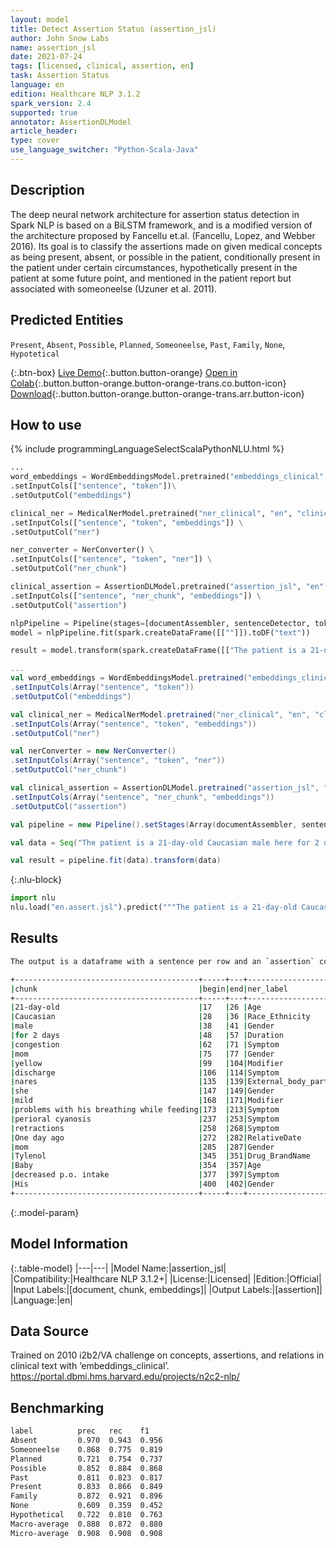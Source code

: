 ```yaml
---
layout: model
title: Detect Assertion Status (assertion_jsl)
author: John Snow Labs
name: assertion_jsl
date: 2021-07-24
tags: [licensed, clinical, assertion, en]
task: Assertion Status
language: en
edition: Healthcare NLP 3.1.2
spark_version: 2.4
supported: true
annotator: AssertionDLModel
article_header:
type: cover
use_language_switcher: "Python-Scala-Java"
---
```


## Description

The deep neural network architecture for assertion status detection in Spark NLP is based on a BiLSTM framework, and is a modified version of the architecture proposed by Fancellu et.al. (Fancellu, Lopez, and Webber 2016). Its goal is to classify the assertions made on given medical concepts as being present, absent, or possible in the patient, conditionally present in the patient under certain circumstances, hypothetically present in the patient at some future point, and mentioned in the patient report but associated with someoneelse (Uzuner et al. 2011).

## Predicted Entities

`Present`, `Absent`, `Possible`, `Planned`, `Someoneelse`, `Past`, `Family`, `None`, `Hypotetical`

{:.btn-box}
[Live Demo](https://demo.johnsnowlabs.com/healthcare/ASSERTION/){:.button.button-orange}
[Open in Colab](https://colab.research.google.com/github/JohnSnowLabs/spark-nlp-workshop/blob/master/tutorials/Certification_Trainings/Healthcare/2.Clinical_Assertion_Model.ipynb){:.button.button-orange.button-orange-trans.co.button-icon}
[Download](https://s3.amazonaws.com/auxdata.johnsnowlabs.com/clinical/models/assertion_jsl_en_3.1.2_2.4_1627139823450.zip){:.button.button-orange.button-orange-trans.arr.button-icon}

## How to use



<div class="tabs-box" markdown="1">
{% include programmingLanguageSelectScalaPythonNLU.html %}

```python
...
word_embeddings = WordEmbeddingsModel.pretrained("embeddings_clinical", "en", "clinical/models")\
.setInputCols(["sentence", "token"])\
.setOutputCol("embeddings")

clinical_ner = MedicalNerModel.pretrained("ner_clinical", "en", "clinical/models") \
.setInputCols(["sentence", "token", "embeddings"]) \
.setOutputCol("ner")

ner_converter = NerConverter() \
.setInputCols(["sentence", "token", "ner"]) \
.setOutputCol("ner_chunk")

clinical_assertion = AssertionDLModel.pretrained("assertion_jsl", "en", "clinical/models") \
.setInputCols(["sentence", "ner_chunk", "embeddings"]) \
.setOutputCol("assertion")

nlpPipeline = Pipeline(stages=[documentAssembler, sentenceDetector, tokenizer, word_embeddings, clinical_ner, ner_converter, clinical_assertion])
model = nlpPipeline.fit(spark.createDataFrame([[""]]).toDF("text"))

result = model.transform(spark.createDataFrame([["The patient is a 21-day-old Caucasian male here for 2 days of congestion - mom has been suctioning yellow discharge from the patient's nares, plus she has noticed some mild problems with his breathing while feeding (but negative for any perioral cyanosis or retractions). One day ago, mom also noticed a tactile temperature and gave the patient Tylenol. Baby also has had some decreased p.o. intake. His normal breast-feeding is down from 20 minutes q.2h. to 5 to 10 minutes secondary to his respiratory congestion. He sleeps well, but has been more tired and has been fussy over the past 2 days. The parents noticed no improvement with albuterol treatments given in the ER. His urine output has also decreased; normally he has 8 to 10 wet and 5 dirty diapers per 24 hours, now he has down to 4 wet diapers per 24 hours. Mom denies any diarrhea. His bowel movements are yellow colored and soft in nature."]], ["text"])
```
```scala
...
val word_embeddings = WordEmbeddingsModel.pretrained("embeddings_clinical", "en", "clinical/models")
.setInputCols(Array("sentence", "token"))
.setOutputCol("embeddings")

val clinical_ner = MedicalNerModel.pretrained("ner_clinical", "en", "clinical/models")
.setInputCols(Array("sentence", "token", "embeddings")) 
.setOutputCol("ner")

val nerConverter = new NerConverter()
.setInputCols(Array("sentence", "token", "ner"))
.setOutputCol("ner_chunk")

val clinical_assertion = AssertionDLModel.pretrained("assertion_jsl", "en", "clinical/models")
.setInputCols(Array("sentence", "ner_chunk", "embeddings"))
.setOutputCol("assertion")

val pipeline = new Pipeline().setStages(Array(documentAssembler, sentenceDetector, tokenizer, word_embeddings, clinical_ner, ner_converter, clinical_assertion))

val data = Seq("The patient is a 21-day-old Caucasian male here for 2 days of congestion - mom has been suctioning yellow discharge from the patient's nares, plus she has noticed some mild problems with his breathing while feeding (but negative for any perioral cyanosis or retractions). One day ago, mom also noticed a tactile temperature and gave the patient Tylenol. Baby also has had some decreased p.o. intake. His normal breast-feeding is down from 20 minutes q.2h. to 5 to 10 minutes secondary to his respiratory congestion. He sleeps well, but has been more tired and has been fussy over the past 2 days. The parents noticed no improvement with albuterol treatments given in the ER. His urine output has also decreased; normally he has 8 to 10 wet and 5 dirty diapers per 24 hours, now he has down to 4 wet diapers per 24 hours. Mom denies any diarrhea. His bowel movements are yellow colored and soft in nature.").toDS.toDF("text")

val result = pipeline.fit(data).transform(data)
```


{:.nlu-block}
```python
import nlu
nlu.load("en.assert.jsl").predict("""The patient is a 21-day-old Caucasian male here for 2 days of congestion - mom has been suctioning yellow discharge from the patient's nares, plus she has noticed some mild problems with his breathing while feeding (but negative for any perioral cyanosis or retractions). One day ago, mom also noticed a tactile temperature and gave the patient Tylenol. Baby also has had some decreased p.o. intake. His normal breast-feeding is down from 20 minutes q.2h. to 5 to 10 minutes secondary to his respiratory congestion. He sleeps well, but has been more tired and has been fussy over the past 2 days. The parents noticed no improvement with albuterol treatments given in the ER. His urine output has also decreased; normally he has 8 to 10 wet and 5 dirty diapers per 24 hours, now he has down to 4 wet diapers per 24 hours. Mom denies any diarrhea. His bowel movements are yellow colored and soft in nature.""")
```

</div>

## Results

```bash
The output is a dataframe with a sentence per row and an `assertion` column containing all of the assertion labels in the sentence. The assertion column also contains assertion character indices, and other metadata. To get only the entity chunks and assertion labels, without the metadata, select `ner_chunk.result` and `assertion.result` from your output dataframe.

+-----------------------------------------+-----+---+----------------------------+-------+---------+
|chunk                                    |begin|end|ner_label                   |sent_id|assertion|
+-----------------------------------------+-----+---+----------------------------+-------+---------+
|21-day-old                               |17   |26 |Age                         |0      |Family   |
|Caucasian                                |28   |36 |Race_Ethnicity              |0      |Family   |
|male                                     |38   |41 |Gender                      |0      |Family   |
|for 2 days                               |48   |57 |Duration                    |0      |Family   |
|congestion                               |62   |71 |Symptom                     |0      |Present  |
|mom                                      |75   |77 |Gender                      |0      |Family   |
|yellow                                   |99   |104|Modifier                    |0      |Family   |
|discharge                                |106  |114|Symptom                     |0      |Family   |
|nares                                    |135  |139|External_body_part_or_region|0      |Family   |
|she                                      |147  |149|Gender                      |0      |Family   |
|mild                                     |168  |171|Modifier                    |0      |Family   |
|problems with his breathing while feeding|173  |213|Symptom                     |0      |Present  |
|perioral cyanosis                        |237  |253|Symptom                     |0      |Absent   |
|retractions                              |258  |268|Symptom                     |0      |Absent   |
|One day ago                              |272  |282|RelativeDate                |1      |Family   |
|mom                                      |285  |287|Gender                      |1      |Family   |
|Tylenol                                  |345  |351|Drug_BrandName              |1      |Family   |
|Baby                                     |354  |357|Age                         |2      |Family   |
|decreased p.o. intake                    |377  |397|Symptom                     |2      |Family   |
|His                                      |400  |402|Gender                      |3      |Family   |
+-----------------------------------------+-----+---+----------------------------+-------+---------+
```

{:.model-param}
## Model Information

{:.table-model}
|---|---|
|Model Name:|assertion_jsl|
|Compatibility:|Healthcare NLP 3.1.2+|
|License:|Licensed|
|Edition:|Official|
|Input Labels:|[document, chunk, embeddings]|
|Output Labels:|[assertion]|
|Language:|en|

## Data Source

Trained on 2010 i2b2/VA challenge on concepts, assertions, and relations in clinical text with ‘embeddings_clinical’. https://portal.dbmi.hms.harvard.edu/projects/n2c2-nlp/


## Benchmarking

```bash
label          prec   rec    f1   
Absent         0.970  0.943  0.956
Someoneelse    0.868  0.775  0.819
Planned        0.721  0.754  0.737
Possible       0.852  0.884  0.868
Past           0.811  0.823  0.817
Present        0.833  0.866  0.849
Family         0.872  0.921  0.896
None           0.609  0.359  0.452
Hypothetical   0.722  0.810  0.763
Macro-average  0.888  0.872  0.880
Micro-average  0.908  0.908  0.908
```

